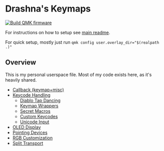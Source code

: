 # Drashna's Keymaps

[![Build QMK firmware](https://github.com/drashna/qmk_userspace/actions/workflows/build_binaries.yaml/badge.svg?branch=master)](https://github.com/drashna/qmk_userspace/actions/workflows/build_binaries.yaml)

For instructions on how to setup see [main readme](https://github.com/qmk/qmk_userspace/blob/main/README.md).

For quick setup, mostly just run `qmk config user.overlay_dir="$(realpath .)"`

## Overview

This is my personal userspace file.  Most of my code exists here, as it's heavily shared.

* [Callback (keymap+misc)](docs/callbacks.md)
* [Keycode Handling](docs/keyrecords.md)
  * [Diablo Tap Dancing](docs/tap_dance.md)
  * [Keymap Wrappers](docs/wrappers.md)
  * [Secret Macros](docs/secrets.md)
  * [Custom Keycodes](docs/keycodes.md)
  * [Unicode Input](docs/unicode.md)
* [OLED Display](docs/oled.md)
* [Pointing Devices](docs/pointing.md)
* [RGB Customization](docs/rgb.md)
* [Split Transport](docs/split.md)
